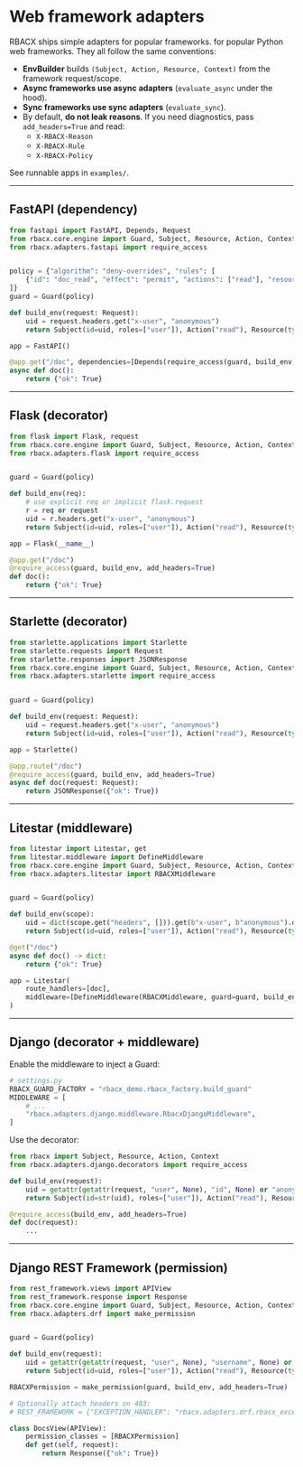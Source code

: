 # Web framework adapters

RBACX ships simple adapters for popular frameworks. for popular Python web frameworks.
They all follow the same conventions:

- **EnvBuilder** builds `(Subject, Action, Resource, Context)` from the framework request/scope.
- **Async frameworks use async adapters** (`evaluate_async` under the hood).
- **Sync frameworks use sync adapters** (`evaluate_sync`).
- By default, **do not leak reasons**. If you need diagnostics, pass `add_headers=True` and read:
  - `X-RBACX-Reason`
  - `X-RBACX-Rule`
  - `X-RBACX-Policy`

See runnable apps in `examples/`.

---

## FastAPI (dependency)

```python
from fastapi import FastAPI, Depends, Request
from rbacx.core.engine import Guard, Subject, Resource, Action, Context
from rbacx.adapters.fastapi import require_access


policy = {"algorithm": "deny-overrides", "rules": [
    {"id": "doc_read", "effect": "permit", "actions": ["read"], "resource": {"type": "doc"}}
]}
guard = Guard(policy)

def build_env(request: Request):
    uid = request.headers.get("x-user", "anonymous")
    return Subject(id=uid, roles=["user"]), Action("read"), Resource(type="doc"), Context()

app = FastAPI()

@app.get("/doc", dependencies=[Depends(require_access(guard, build_env, add_headers=True))])
async def doc():
    return {"ok": True}
```

---

## Flask (decorator)

```python
from flask import Flask, request
from rbacx.core.engine import Guard, Subject, Resource, Action, Context
from rbacx.adapters.flask import require_access


guard = Guard(policy)

def build_env(req):
    # use explicit req or implicit flask.request
    r = req or request
    uid = r.headers.get("x-user", "anonymous")
    return Subject(id=uid, roles=["user"]), Action("read"), Resource(type="doc"), Context()

app = Flask(__name__)

@app.get("/doc")
@require_access(guard, build_env, add_headers=True)
def doc():
    return {"ok": True}
```

---

## Starlette (decorator)

```python
from starlette.applications import Starlette
from starlette.requests import Request
from starlette.responses import JSONResponse
from rbacx.core.engine import Guard, Subject, Resource, Action, Context
from rbacx.adapters.starlette import require_access


guard = Guard(policy)

def build_env(request: Request):
    uid = request.headers.get("x-user", "anonymous")
    return Subject(id=uid, roles=["user"]), Action("read"), Resource(type="doc"), Context()

app = Starlette()

@app.route("/doc")
@require_access(guard, build_env, add_headers=True)
async def doc(request: Request):
    return JSONResponse({"ok": True})
```

---

## Litestar (middleware)

```python
from litestar import Litestar, get
from litestar.middleware import DefineMiddleware
from rbacx.core.engine import Guard, Subject, Resource, Action, Context
from rbacx.adapters.litestar import RBACXMiddleware


guard = Guard(policy)

def build_env(scope):
    uid = dict(scope.get("headers", [])).get(b"x-user", b"anonymous").decode("latin1")
    return Subject(id=uid, roles=["user"]), Action("read"), Resource(type="doc"), Context()

@get("/doc")
async def doc() -> dict:
    return {"ok": True}

app = Litestar(
    route_handlers=[doc],
    middleware=[DefineMiddleware(RBACXMiddleware, guard=guard, build_env=build_env, add_headers=True)],
)
```

---

## Django (decorator + middleware)

Enable the middleware to inject a Guard:

```python
# settings.py
RBACX_GUARD_FACTORY = "rbacx_demo.rbacx_factory.build_guard"
MIDDLEWARE = [
    # ...
    "rbacx.adapters.django.middleware.RbacxDjangoMiddleware",
]
```

Use the decorator:

```python
from rbacx import Subject, Resource, Action, Context
from rbacx.adapters.django.decorators import require_access

def build_env(request):
    uid = getattr(getattr(request, "user", None), "id", None) or "anonymous"
    return Subject(id=str(uid), roles=["user"]), Action("read"), Resource(type="doc"), Context()

@require_access(build_env, add_headers=True)
def doc(request):
    ...
```

---

## Django REST Framework (permission)

```python
from rest_framework.views import APIView
from rest_framework.response import Response
from rbacx.core.engine import Guard, Subject, Resource, Action, Context
from rbacx.adapters.drf import make_permission


guard = Guard(policy)

def build_env(request):
    uid = getattr(getattr(request, "user", None), "username", None) or "anonymous"
    return Subject(id=uid, roles=["user"]), Action("read"), Resource(type="doc"), Context()

RBACXPermission = make_permission(guard, build_env, add_headers=True)

# Optionally attach headers on 403:
# REST_FRAMEWORK = {"EXCEPTION_HANDLER": "rbacx.adapters.drf.rbacx_exception_handler"}

class DocsView(APIView):
    permission_classes = [RBACXPermission]
    def get(self, request):
        return Response({"ok": True})
```
